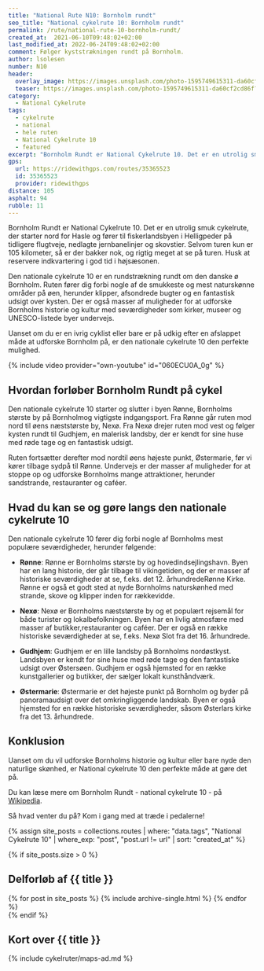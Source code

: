 ```yaml
---
title: "National Rute N10: Bornholm rundt"
seo_title: "National cykelrute 10: Bornholm rundt"
permalink: /rute/national-rute-10-bornholm-rundt/
created_at:  2021-06-10T09:48:02+02:00
last_modified_at: 2022-06-24T09:48:02+02:00
comment: Følger kyststrækningen rundt på Bornholm.
author: lsolesen
number: N10
header:
  overlay_image: https://images.unsplash.com/photo-1595749615311-da60cf2cd86f?ixid=MnwxMjA3fDB8MHxwaG90by1wYWdlfHx8fGVufDB8fHx8&ixlib=rb-1.2.1&auto=format&fit=crop&h=630&w=1200&q=80
  teaser: https://images.unsplash.com/photo-1595749615311-da60cf2cd86f?ixid=MnwxMjA3fDB8MHxwaG90by1wYWdlfHx8fGVufDB8fHx8&ixlib=rb-1.2.1&auto=format&fit=crop&h=300&w=400&q=60
category:
  - National Cykelrute
tags:
  - cykelrute
  - national
  - hele ruten
  - National Cykelrute 10
  - featured
excerpt: "Bornholm Rundt er National Cykelrute 10. Det er en utrolig smuk cykelrute, der starter nord for Hasle og fører til fiskerlandsbyen i Helligpeder på tidligere flugtveje, nedlagte jernbanelinjer og skovstier. Selvom turen kun er 105 kilometer, så er der bakker nok, og rigtig meget at se på turen. Husk at reservere indkvartering i god tid i højsæsonen."
gps:
  url: https://ridewithgps.com/routes/35365523
  id: 35365523
  provider: ridewithgps
distance: 105
asphalt: 94
rubble: 11
---
```


Bornholm Rundt er National Cykelrute 10. Det er en utrolig smuk cykelrute, der starter nord for Hasle og fører til fiskerlandsbyen i Helligpeder på tidligere flugtveje, nedlagte jernbanelinjer og skovstier. Selvom turen kun er 105 kilometer, så er der bakker nok, og rigtig meget at se på turen. Husk at reservere indkvartering i god tid i højsæsonen.

Den nationale cykelrute 10 er en rundstrækning rundt om den danske ø Bornholm. Ruten fører dig forbi nogle af de smukkeste og mest naturskønne områder på øen, herunder klipper, afsondrede bugter og en fantastisk udsigt over kysten. Der er også masser af muligheder for at udforske Bornholms historie og kultur med seværdigheder som kirker, museer og UNESCO-listede byer undervejs.

Uanset om du er en ivrig cyklist eller bare er på udkig efter en afslappet måde at udforske Bornholm på, er den nationale cykelrute 10 den perfekte mulighed.

{% include video provider="own-youtube" id="060ECU0A_0g" %}

## Hvordan forløber Bornholm Rundt på cykel

Den nationale cykelrute 10 starter og slutter i byen Rønne, Bornholms største by på Bornholmog vigtigste indgangsport. Fra Rønne går ruten mod nord til øens næststørste by, Nexø. Fra Nexø drejer ruten mod vest og følger kysten rundt til Gudhjem, en malerisk landsby, der er kendt for sine huse med røde tage og en fantastisk udsigt.

Ruten fortsætter derefter mod nordtil øens højeste punkt, Østermarie, før vi kører tilbage sydpå til Rønne. Undervejs er der masser af muligheder for at stoppe op og udforske Bornholms mange attraktioner, herunder sandstrande, restauranter og caféer.

## Hvad du kan se og gøre langs den nationale cykelrute 10

Den nationale cykelrute 10 fører dig forbi nogle af Bornholms mest populære seværdigheder, herunder følgende:

- **Rønne**: Rønne er Bornholms største by og hovedindsejlingshavn. Byen har en lang historie, der går tilbage til vikingetiden, og der er masser af historiske seværdigheder at se, f.eks. det 12. århundredeRønne Kirke. Rønne er også et godt sted at nyde Bornholms naturskønhed med strande, skove og klipper inden for rækkevidde.

- **Nexø**: Nexø er Bornholms næststørste by og et populært rejsemål for både turister og lokalbefolkningen. Byen har en livlig atmosfære med masser af butikker,restauranter og caféer. Der er også en række historiske seværdigheder at se, f.eks. Nexø Slot fra det 16. århundrede.

- **Gudhjem**: Gudhjem er en lille landsby på Bornholms nordøstkyst. Landsbyen er kendt for sine huse med røde tage og den fantastiske udsigt over Østersøen. Gudhjem er også hjemsted for en række kunstgallerier og butikker, der sælger lokalt kunsthåndværk.

- **Østermarie**: Østermarie er det højeste punkt på Bornholm og byder på panoramaudsigt over det omkringliggende landskab. Byen er også hjemsted for en række historiske seværdigheder, såsom Østerlars kirke fra det 13. århundrede.

## Konklusion

Uanset om du vil udforske Bornholms historie og kultur eller bare nyde den naturlige skønhed, er National cykelrute 10 den perfekte måde at gøre det på.

Du kan læse mere om Bornholm Rundt - national cykelrute 10 - på [Wikipedia](https://da.wikipedia.org/wiki/Bornholm_Rundt_(cykelrute)).

Så hvad venter du på? Kom i gang med at træde i pedalerne!

{% assign site_posts = collections.routes | where: "data.tags", "National Cykelrute 10" | where_exp: "post", "post.url != url" | sort: "created_at" %}

{% if site_posts.size > 0 %}

## Delforløb af {{ title }}

<div class="feature__wrapper">
  {% for post in site_posts %}
    {% include archive-single.html %}
  {% endfor %}
</div>
{% endif %}

## Kort over {{ title }}

{% include cykelruter/maps-ad.md %}
